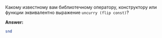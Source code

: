Какому известному вам библиотечному оператору, конструктору или функции эквивалентно выражение
```uncurry (flip const)```?

**Answer:**

```haskell
snd
```
